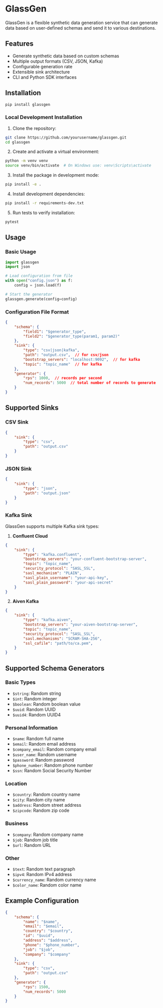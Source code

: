 # GlassGen

GlassGen is a flexible synthetic data generation service that can generate data based on user-defined schemas and send it to various destinations.

## Features

- Generate synthetic data based on custom schemas
- Multiple output formats (CSV, JSON, Kafka)
- Configurable generation rate
- Extensible sink architecture
- CLI and Python SDK interfaces

## Installation

```bash
pip install glassgen
```

### Local Development Installation

1. Clone the repository:
```bash
git clone https://github.com/yourusername/glassgen.git
cd glassgen
```

2. Create and activate a virtual environment:
```bash
python -m venv venv
source venv/bin/activate  # On Windows use: venv\Scripts\activate
```

3. Install the package in development mode:
```bash
pip install -e .
```

4. Install development dependencies:
```bash
pip install -r requirements-dev.txt
```

5. Run tests to verify installation:
```bash
pytest
```

## Usage

### Basic Usage

```python
import glassgen
import json

# Load configuration from file
with open("config.json") as f:
    config = json.load(f)

# Start the generator
glassgen.generate(config=config)
```

### Configuration File Format

```json
{
    "schema": {
        "field1": "$generator_type",
        "field2": "$generator_type(param1, param2)"
    },
    "sink": {
        "type": "csv|json|kafka",
        "path": "output.csv",  // for csv/json
        "bootstrap_servers": "localhost:9092",  // for kafka
        "topic": "topic_name"  // for kafka
    },
    "generator": {
        "rps": 1000,  // records per second
        "num_records": 5000  // total number of records to generate
    }
}
```

## Supported Sinks

### CSV Sink
```json
{
    "sink": {
        "type": "csv",
        "path": "output.csv"
    }
}
```

### JSON Sink
```json
{
    "sink": {
        "type": "json",
        "path": "output.json"
    }
}
```

### Kafka Sink
GlassGen supports multiple Kafka sink types:

1. **Confluent Cloud**
```json
{
    "sink": {
        "type": "kafka.confluent",
        "bootstrap_servers": "your-confluent-bootstrap-server",
        "topic": "topic_name",
        "security_protocol": "SASL_SSL",
        "sasl_mechanism": "PLAIN",
        "sasl_plain_username": "your-api-key",
        "sasl_plain_password": "your-api-secret"
    }
}
```

2. **Aiven Kafka**
```json
{
    "sink": {
        "type": "kafka.aiven",
        "bootstrap_servers": "your-aiven-bootstrap-server",
        "topic": "topic_name",
        "security_protocol": "SASL_SSL",
        "sasl.mechanisms": "SCRAM-SHA-256",
        "ssl_cafile": "path/to/ca.pem",        
    }
}
```

## Supported Schema Generators

### Basic Types
- `$string`: Random string
- `$int`: Random integer
- `$boolean`: Random boolean value
- `$uuid`: Random UUID
- `$uuid4`: Random UUID4

### Personal Information
- `$name`: Random full name
- `$email`: Random email address
- `$company_email`: Random company email
- `$user_name`: Random username
- `$password`: Random password
- `$phone_number`: Random phone number
- `$ssn`: Random Social Security Number

### Location
- `$country`: Random country name
- `$city`: Random city name
- `$address`: Random street address
- `$zipcode`: Random zip code

### Business
- `$company`: Random company name
- `$job`: Random job title
- `$url`: Random URL

### Other
- `$text`: Random text paragraph
- `$ipv4`: Random IPv4 address
- `$currency_name`: Random currency name
- `$color_name`: Random color name

## Example Configuration

```json
{
    "schema": {
        "name": "$name",
        "email": "$email",
        "country": "$country",
        "id": "$uuid",
        "address": "$address",
        "phone": "$phone_number",
        "job": "$job",
        "company": "$company"
    },
    "sink": {
        "type": "csv",
        "path": "output.csv"
    },
    "generator": {
        "rps": 1500,
        "num_records": 5000
    }
}
```

